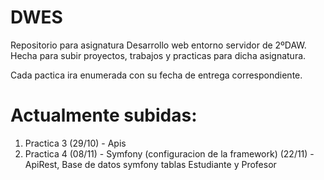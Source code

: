 # DWES
Repositorio para asignatura Desarrollo web entorno servidor de 2ºDAW. Hecha para subir proyectos, trabajos y practicas para dicha asignatura.

Cada pactica ira enumerada con su fecha de entrega correspondiente.

# Actualmente subidas:

1. Practica 3 (29/10) - Apis 
1. Practica 4 (08/11) - Symfony (configuracion de la framework)
              (22/11) - ApiRest, Base de datos symfony tablas Estudiante y Profesor
